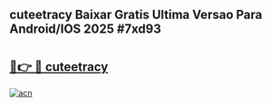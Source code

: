 ## cuteetracy Baixar Gratis Ultima Versao Para Android/IOS 2025 #7xd93

# <h2><a href="https://ainizakaria.my?title=cuteetracy&ref=20M">🔗👉 🔴 cuteetracy</a></h2>

[![acn](https://github.com/user-attachments/assets/0f9c940e-d8b0-45ae-aac7-cd30a18b3e1c)](https://ainizakaria.my?title=cuteetracy&ref=20M)

